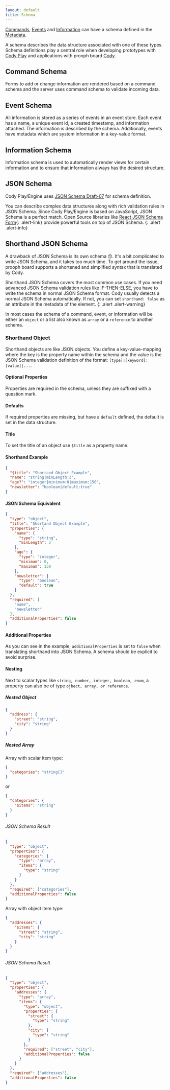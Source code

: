 ```yaml
---
layout: default
title: Schema
---
```


[Commands]({{site.baseUrl}}/event_storming/basic-concepts.html#command), [Events]({{site.baseUrl}}/event_storming/basic-concepts.html#event) and [Information]({{site.baseUrl}}/event_storming/basic-concepts.html#information)
can have a schema defined in the [Metadata]({{site.baseUrl}}/board_workspace/Metadata.html).

A schema describes the data structure associated with one of these types. Schema definitions play a central role when developing prototypes with [Cody Play]({{site.baseUrl}}/cody_play/a-playground-for-your-design.html)
and applications with prooph board [Cody]({{site.baseUrl}}/cody/introduction.html).

## Command Schema

Forms to add or change information are rendered based on a command schema and the server uses command schema to validate incoming data.

## Event Schema

All information is stored as a series of events in an event store. Each event has a name, a unique event id, a created timestamp, and information attached. The information is described by the schema.
Additionally, events have metadata which are system information in a key-value format.

## Information Schema

Information schema is used to automatically render views for certain information and to ensure that information always has the desired structure.

## JSON Schema

Cody Play/Engine uses [JSON Schema Draft-07](https://json-schema.org/draft-07) for schema definition.

You can describe complex data structures along with rich validation rules in JSON Schema. Since Cody Play/Engine is based on JavaScript, JSON Schema is a perfect match.
Open Source libraries like [React JSON Schema Form](https://rjsf-team.github.io/react-jsonschema-form/){: .alert-link} provide powerful tools on top of JSON Schema.
{: .alert .alert-info}

## Shorthand JSON Schema

A drawback of JSON Schema is its own schema 🙃. It's a bit complicated to write JSON Schema, and it takes too much time. To get around the issue, prooph board supports a shortened and simplified
syntax that is translated by Cody.

Shorthand JSON Schema covers the most common use cases. If you need advanced JSON Schema validation rules like IF-THEN-ELSE, you have to write the schema in normal JSON Schema format. Cody usually detects
a normal JSON Schema automatically. If not, you can set `shorthand: false` as an attribute in the metadata of the element.
{: .alert .alert-warning}

In most cases the schema of a command, event, or information will be either an `object` or a list also known as `array` or a `reference` to another schema.


### Shorthand Object

Shorthand objects are like JSON objects. You define a key-value-mapping where the key is the property name within the schema and the value is the JSON Schema validation definition of the
format: `[type]|[keyword]:[value]|...`.

#### Optional Properties

Properties are required in the schema, unless they are suffixed with a question mark.

#### Defaults

If required properties are missing, but have a `default` defined, the default is set in the data structure.

#### Title

To set the title of an object use `$title` as a property name.

#### Shorthand Example

```JSON
{
  "$title": "Shortand Object Example",
  "name": "string|minLength:3",
  "age?": "integer|minimum:0|maximum:150",
  "newsletter": "boolean|default:true"  
}
```

#### JSON Schema Equivalent

```JSON
{
  "type": "object",
  "title": "Shortand Object Example",
  "properties": {
    "name": {
      "type": "string",
      "minLength": 3
    },
    "age": {
      "type": "integer",
      "minimum": 0,
      "maximum": 150
    },
    "newsletter": {
      "type": "boolean",
      "default": true
    }
  },
  "required": [
    "name",
    "newsletter"
  ],
  "additionalProperties": false
}
```

#### Additional Properties

As you can see in the example, `additionalProperties` is set to `false` when translating shorthand into JSON Schema. 
A schema should be explicit to avoid surprise.

#### Nesting

Next to scalar types like `string, number, integer, boolean, enum`, a property can also be of type `ojbect, array, or reference`.

##### Nested Object

```JSON
{
  "address": {
    "street": "string",
    "city": "string"
  }
}
```

##### Nested Array

Array with scalar item type:

```JSON
{
  "categories": "string[]"
}
```

or

```JSON
{
  "categories": {
    "$items": "string"
  }
}
```

###### JSON Schema Result

```JSON
{
  "type": "object",
  "properties": {
    "categories": {
      "type": "array",
      "items": {
        "type": "string"
      }
    }
  },
  "required": ["categories"],
  "additionalProperties": false
}
```

Array with object item type:

```JSON
{
  "addresses": {
    "$items": {
      "street": "string",
      "city": "string"
    }
  }
}
```

###### JSON Schema Result

```JSON
{
  "type": "object",
  "properties": {
    "addresses": {
      "type": "array",
      "items": {
        "type": "object",
        "properties": {
          "street": {
            "type": "string"
          },
          "city": {
            "type": "string"
          }
        },
        "required": ["street", "city"],
        "additionalProperties": false
      }
    }
  },
  "required": ["addresses"],
  "additionalProperties": false
}
```
